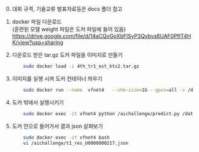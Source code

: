 0. 대회 규격, 기술교류 발표자료등은 docs 폴더 참고


1. docker 파일 다운로드  
  (훈련된 모델 weight 파일은 도커 파일에 들어 있음)
    https://drive.google.com/file/d/14aCQvGoXbFlSyP3Qybvs6UAF0PfIT4HK/view?usp=sharing



2. 다운로드 받은 tar.gz  도커 파일을 이미지로 만들기  
    ```bash  
        sudo docker load -i 4th_tr1_est_kts2.tar.gz  
    ```  
    
    
3. 이미지를 실행 시켜 도커 컨테이너 띄우기

    ```bash  
        sudo docker run --name  vfnet4   --shm-size=1G --gpus=all -v /data/aichallenge:/dataset/4th-track1 -d 4th_tr1_public:latest  sleep infinity
    ```  

4. 도커 밖에서 실행시키기
    ```bash  
        sudo docker exec -it vfnet4 python /aichallenge/predict.py /dataset/4th-track1
    ```  


5. 도커 안으로 들어가서 결과 json 살펴보기
    ```bash  
        sudo docker exec -it vfnet4 bash
        vi /aichallenge/t1_res_U0000000217.json
    ```    
  
